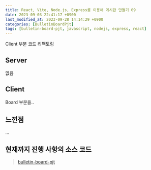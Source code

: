 ```yaml
---
title: React, Vite, Node.js, Express를 이용해 게시판 만들기 09
date: 2023-09-03 22:41:17 +0900
last_modified_at: 2023-09-28 14:14:29 +0900
categories: [BulletinBoardPjt]
tags: [bulletin-board-pjt, javascript, nodejs, express, react]
---
```


Client 부분 코드 리팩토링

## Server

없음

## Client

Board 부분을..

## 느낀점

...

## 현재까지 진행 사항의 소스 코드

> [bulletin-board-pjt]()
